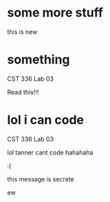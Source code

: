 # some more stuff
this is new

# something
CST 336 Lab 03

Read this!!!

# lol i can code
CST 336 Lab 03

lol tanner cant
code
hahahaha


:(



this message is secrete

ew